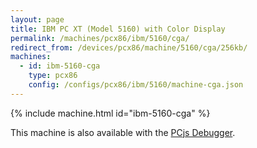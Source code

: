 ```yaml
---
layout: page
title: IBM PC XT (Model 5160) with Color Display
permalink: /machines/pcx86/ibm/5160/cga/
redirect_from: /devices/pcx86/machine/5160/cga/256kb/
machines:
  - id: ibm-5160-cga
    type: pcx86
    config: /configs/pcx86/ibm/5160/machine-cga.json
---
```


{% include machine.html id="ibm-5160-cga" %}

This machine is also available with the <a href="debugger/" onclick="pcjsOnClick(this)">PCjs Debugger</a>.
